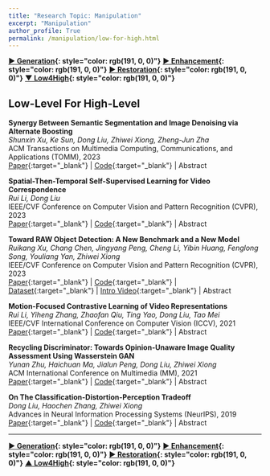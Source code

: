 ```yaml
---
title: "Research Topic: Manipulation"
excerpt: "Manipulation"
author_profile: True
permalink: /manipulation/low-for-high.html
---
```



__[▶ Generation](/manipulation/editing-generation){: style="color: rgb(191, 0, 0)"}__
__[▶ Enhancement](/manipulation/hdr-enhancement){: style="color: rgb(191, 0, 0)"}__ 
__[▶ Restoration](/manipulation/restoration){: style="color: rgb(191, 0, 0)"}__ 
__[▼ Low4High](/manipulation/low-for-high){: style="color: rgb(191, 0, 0)"}__



## Low-Level For High-Level



**Synergy Between Semantic Segmentation and Image Denoising via Alternate Boosting** <br>
*Shunxin Xu, Ke Sun, Dong Liu, Zhiwei Xiong, Zheng-Jun Zha* <br>
<span><pub>ACM Transactions on Multimedia Computing, Communications, and Applications (TOMM), 2023</pub></span> <br>
[Paper](https://dl.acm.org/doi/abs/10.1145/3548459){:target="_blank"} | 
[Code](https://github.com/powder21/SDABN){:target="_blank"} |
<a onclick='expandABS("xu23tomm")'> Abstract </a>
<div style="display: none;" class=abs id="xu23tomm"><br>
The capability of image semantic segmentation may be deteriorated due to the noisy input image, where image denoising prior to segmentation may help. Both image denoising and semantic segmentation have been developed significantly with the advance of deep learning. In this work, we are interested in the synergy between these two tasks by using a holistic deep model. We observe that not only denoising helps combat the drop of segmentation accuracy due to the noisy input, but also pixel-wise semantic information boosts the capability of denoising. We then propose a boosting network to perform denoising and segmentation alternately. The proposed network is composed of multiple segmentation and denoising blocks (SDBs), each of which estimates a semantic map and then uses the map to regularize denoising. Experimental results show that the denoised image quality is improved substantially and the segmentation accuracy is improved to close to that on clean images, and segmentation and denoising are both boosted as the number of SDBs increases. On the Cityscapes dataset, using three SDBs improves the denoising quality to 34.42 dB in PSNR, and the segmentation accuracy to 66.5 in mIoU, when the additive white Gaussian noise level is 50.
</div>


**Spatial-Then-Temporal Self-Supervised Learning for Video Correspondence** <br>
*Rui Li, Dong Liu* <br>
<span><pub>IEEE/CVF Conference on Computer Vision and Pattern Recognition (CVPR), 2023</pub></span> <br>
[Paper](https://openaccess.thecvf.com/content/CVPR2023/html/Li_Spatial-Then-Temporal_Self-Supervised_Learning_for_Video_Correspondence_CVPR_2023_paper.html){:target="_blank"} |
[Code](https://github.com/qianduoduolr/Spa-then-Temp){:target="_blank"} |
<a onclick='expandABS("li23")'> Abstract </a>
<div style="display: none;" class=abs id="li23"><br>
In low-level video analyses, effective representations are important to derive the correspondences between video frames. These representations have been learned in a self-supervised fashion from unlabeled images/videos, using carefully designed pretext tasks in some recent studies. However, the previous work concentrates on either spatial-discriminative features or temporal-repetitive features, with little attention to the synergy between spatial and temporal cues. To address this issue, we propose a novel spatial-then-temporal self-supervised learning method. Specifically, we firstly extract spatial features from unlabeled images via contrastive learning, and secondly enhance the features by exploiting the temporal cues in unlabeled videos via reconstructive learning. In the second step, we design a global correlation distillation loss to ensure the learning not to forget the spatial cues, and we design a local correlation distillation loss to combat the temporal discontinuity that harms the reconstruction. The proposed method outperforms the state-of-the-art self-supervised methods, as established by the experimental results on a series of correspondence-based video analysis tasks. Also, we performed ablation studies to verify the effectiveness of the two-step design as well as the distillation losses.
</div>


**Toward RAW Object Detection: A New Benchmark and a New Model** <br>
*Ruikang Xu, Chang Chen, Jingyang Peng, Cheng Li, Yibin Huang, Fenglong Song, Youliang Yan, Zhiwei Xiong* <br>
<span><pub>IEEE/CVF Conference on Computer Vision and Pattern Recognition (CVPR), 2023</pub></span> <br>
[Paper](https://openaccess.thecvf.com/content/CVPR2023/html/Xu_Toward_RAW_Object_Detection_A_New_Benchmark_and_a_New_CVPR_2023_paper.html){:target="_blank"} |
[Code](https://gitee.com/mindspore/models/tree/master/research/cv/RAOD){:target="_blank"} |
[Dataset](https://openi.pcl.ac.cn/innovation_contest/innov202305091731448/datasets){:target="_blank"} |
[Intro Video](https://www.youtube.com/watch?v=dyudIByvYKc){:target="_blank"} |
<a onclick='expandABS("xu23cvpr")'> Abstract </a>
<div style="display: none;" class=abs id="xu23cvpr"><br>
In many computer vision applications (e.g., robotics and autonomous driving), high dynamic range (HDR) data is necessary for object detection algorithms to handle a variety of lighting conditions, such as strong glare. In this paper, we aim to achieve object detection on RAW sensor data, which naturally saves the HDR information from image sensors without extra equipment costs. We build a novel RAW sensor dataset, named ROD, for Deep Neural Networks (DNNs)-based object detection algorithms to be applied to HDR data. The ROD dataset contains a large amount of annotated instances of day and night driving scenes in 24-bit dynamic range. Based on the dataset, we first investigate the impact of dynamic range for DNNs-based detectors and demonstrate the importance of dynamic range adjustment for detection on RAW sensor data. Then, we propose a simple and effective adjustment method for object detection on HDR RAW sensor data, which is image adaptive and jointly optimized with the downstream detector in an end-to-end scheme. Extensive experiments demonstrate that the performance of detection on RAW sensor data is significantly superior to standard dynamic range (SDR) data in different situations. Moreover, we analyze the influence of texture information and pixel distribution of input data on the performance of the DNNs-based detector.
</div>


**Motion-Focused Contrastive Learning of Video Representations** <br>
*Rui Li, Yiheng Zhang, Zhaofan Qiu, Ting Yao, Dong Liu, Tao Mei* <br>
<span><pub>IEEE/CVF International Conference on Computer Vision (ICCV), 2021</pub></span> <br>
[Paper](https://openaccess.thecvf.com/content/ICCV2021/papers/Li_Motion-Focused_Contrastive_Learning_of_Video_Representations_ICCV_2021_paper.pdf){:target="_blank"} |
[Code](https://github.com/YihengZhang-CV/MCL-Motion-Focused-Contrastive-Learning){:target="_blank"} |
<a onclick='expandABS("li21")'> Abstract </a>
<div style="display: none;" class=abs id="li21"><br>
Motion, as the most distinct phenomenon in a video to involve the changes over time, has been unique and critical to the development of video representation learning. In this paper, we ask the question: how important is the motion particularly for self-supervised video representation learning. To this end, we compose a duet of exploiting the motion for data augmentation and feature learning in the regime of contrastive learning. Specifically, we present a Motion-focused Contrastive Learning (MCL) method that regards such duet as the foundation. On one hand, MCL capitalizes on optical flow of each frame in a video to temporally and spatially sample the tubelets (i.e., sequences of associated frame patches across time) as data augmentations. On the other hand, MCL further aligns gradient maps of the convolutional layers to optical flow maps from spatial, temporal and spatio-temporal perspectives, in order to ground motion information in feature learning. Extensive experiments conducted on R(2+1)D backbone demonstrate the effectiveness of our MCL. On UCF101, the linear classifier trained on the representations learnt by MCL achieves 81.91% top-1 accuracy, outperforming ImageNet supervised pre-training by 6.78%. On Kinetics-400, MCL achieves 66.62% top-1 accuracy under the linear protocol.
</div>


**Recycling Discriminator: Towards Opinion-Unaware Image Quality Assessment Using Wasserstein GAN** <br>
*Yunan Zhu, Haichuan Ma, Jialun Peng, Dong Liu, Zhiwei Xiong* <br>
<span><pub>ACM International Conference on Multimedia (MM), 2021</pub></span> <br>
[Paper](https://dl.acm.org/doi/abs/10.1145/3474085.3479234){:target="_blank"} |
[Code](https://github.com/YunanZhu/RecycleD){:target="_blank"} |
<a onclick='expandABS("zhu21")'> Abstract </a>
<div style="display: none;" class=abs id="zhu21"><br>
Generative adversarial networks (GANs) have been extensively used for training networks that perform image generation. After training, the discriminator in GAN was not used anymore. We propose to recycle the trained discriminator for another use: no-reference image quality assessment (NR-IQA). We are motivated by twofold facts. First, in Wasserstein GAN (WGAN), the discriminator is designed to calculate the distance between the distribution of generated images and that of real images; thus, the trained discriminator may encode the distribution of real-world images. Second, NR-IQA often needs to leverage the distribution of real-world images for assessing image quality. We then conjecture that using the trained discriminator for NR-IQA may help get rid of any human-labeled quality opinion scores and lead to a new opinion-unaware (OU) method. To validate our conjecture, we start from a restricted NR-IQA problem, that is IQA for artificially super-resolved images. We train super-resolution (SR) WGAN with two kinds of discriminators: one is to directly evaluate the entire image, and the other is to work on small patches. For the latter kind, we obtain patch-wise quality scores, and then have the flexibility to fuse the scores, e.g., by weighted average. Moreover, we directly extend the trained discriminators for authentically distorted images that have different kinds of distortions. Our experimental results demonstrate that the proposed method is comparable to the state-of-the-art OU NR-IQA methods on SR images and is even better than them on authentically distorted images. Our method provides a better interpretable approach to NR-IQA. Our code and models are available at https://github.com/YunanZhu/RecycleD.
</div>



**On The Classification-Distortion-Perception Tradeoff** <br>
*Dong Liu, Haochen Zhang, Zhiwei Xiong* <br>
<span><pub>Advances in Neural Information Processing Systems (NeurIPS), 2019</pub></span> <br>
[Paper](https://proceedings.neurips.cc/paper/2019/hash/6c29793a140a811d0c45ce03c1c93a28-Abstract.html){:target="_blank"} |
[Code](https://github.com/AlanZhang1995/CDP-Tradeoff){:target="_blank"} |
<a onclick='expandABS("liu19")'> Abstract </a>
<div style="display: none;" class=abs id="liu19"><br>
Signal degradation is ubiquitous, and computational restoration of degraded signal has been investigated for many years. Recently, it is reported that the capability of signal restoration is fundamentally limited by the so-called perception-distortion tradeoff, i.e. the distortion and the perceptual difference between the restored signal and the ideal "original" signal cannot be made both minimal simultaneously. Distortion corresponds to signal fidelity and perceptual difference corresponds to perceptual naturalness, both of which are important metrics in practice. Besides, there is another dimension worthy of consideration--the semantic quality of the restored signal, i.e. the utility of the signal for recognition purpose. In this paper, we extend the previous perception-distortion tradeoff to the case of classification-distortion-perception (CDP) tradeoff, where we introduced the classification error rate of the restored signal in addition to distortion and perceptual difference. In particular, we consider the classification error rate achieved on the restored signal using a predefined classifier as a representative metric for semantic quality. We rigorously prove the existence of the CDP tradeoff, i.e. the distortion, perceptual difference, and classification error rate cannot be made all minimal simultaneously. We also provide both simulation and experimental results to showcase the CDP tradeoff. Our findings can be useful especially for computer vision research where some low-level vision tasks (signal restoration) serve for high-level vision tasks (visual understanding). Our code and models have been published.

 </div>

 ---

 
__[▶ Generation](/manipulation/editing-generation){: style="color: rgb(191, 0, 0)"}__
__[▶ Enhancement](/manipulation/hdr-enhancement){: style="color: rgb(191, 0, 0)"}__ 
__[▶ Restoration](/manipulation/restoration){: style="color: rgb(191, 0, 0)"}__ 
__[▲ Low4High](/manipulation/low-for-high){: style="color: rgb(191, 0, 0)"}__
